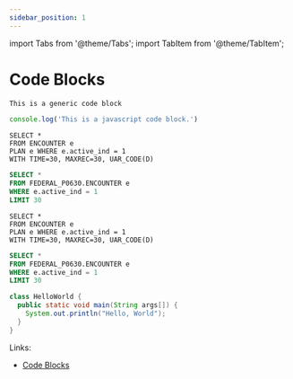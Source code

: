 ```yaml
---
sidebar_position: 1
---
```


import Tabs from '@theme/Tabs';
import TabItem from '@theme/TabItem';

# Code Blocks

```jsx title="generic code block"
This is a generic code block
```

```js title="javascript"
console.log('This is a javascript code block.')
```

```ccl title="CCL"
SELECT *
FROM ENCOUNTER e
PLAN e WHERE e.active_ind = 1
WITH TIME=30, MAXREC=30, UAR_CODE(D)
```

```sql title="Health Analytics"
SELECT *
FROM FEDERAL_P0630.ENCOUNTER e
WHERE e.active_ind = 1
LIMIT 30
```


<Tabs>
<TabItem value="ccl" label="CCL">

```ccl
SELECT *
FROM ENCOUNTER e
PLAN e WHERE e.active_ind = 1
WITH TIME=30, MAXREC=30, UAR_CODE(D)
```

</TabItem>
<TabItem value="sql" label="SQL">

```sql
SELECT *
FROM FEDERAL_P0630.ENCOUNTER e
WHERE e.active_ind = 1
LIMIT 30
```

</TabItem>
<TabItem value="java" label="Java">

```java
class HelloWorld {
  public static void main(String args[]) {
    System.out.println("Hello, World");
  }
}
```

</TabItem>
</Tabs>

Links:
 - [Code Blocks](https://docusaurus.io/docs/markdown-features/code-blocks)
